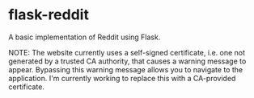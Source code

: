 # flask-reddit
A basic implementation of Reddit using Flask.

NOTE: The website currently uses a self-signed certificate, i.e. one not generated by a trusted CA authority, that causes a warning message to appear. Bypassing this warning message allows you to navigate to the application. I'm currently working to replace this with a CA-provided certificate.

